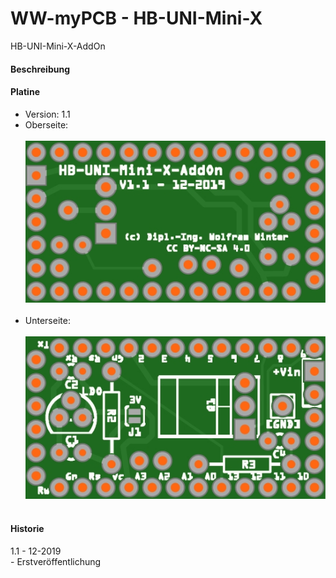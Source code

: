 # WW-myPCB - HB-UNI-Mini-X
HB-UNI-Mini-X-AddOn

#### Beschreibung

#### Platine
- Version: 1.1
- Oberseite:
  <br><br>
![WW-myPCB - HB-UNI-Mini-X-AddOn - Top](./img/PCB_HB-UNI-Mini-X-AddOn_1.1_Top.jpg "HB-UNI-Mini-X-AddOn - Top")
<br><br>
- Unterseite:
  <br><br>
![WW-myPCB - HB-UNI-Mini-X-AddOn - Bottom](./img/PCB_HB-UNI-Mini-X-AddOn_1.1_Bottom.jpg "HB-UNI-Mini-X-AddOn - Bottom")
<br><br>

#### Historie
1.1 - 12-2019
<br>
\- Erstveröffentlichung
